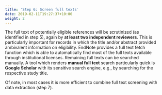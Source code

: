 ```yaml
---
title: 'Step 6: Screen full texts'
date: 2019-02-11T19:27:37+10:00
weight: 2
---
```


The full text of potentially eligible references will be scrutinized (as identified in step 5), again by **at least two independent reviewers**. This is particularly important for records in which the title and/or abstract provided ambivalent information on eligibility. EndNote provides a full text fetch function which is able to automatically find most of the full texts available through institutional licenses. Remaining full texts can be searched manually. A tool which renders **manual full text** search particularly quick is **Google Scholar** with its sensitive search engine, e.g., by searching for the respective study title.

Of note, in most cases it is more efficient to combine full text screening with data extraction (step 7).

